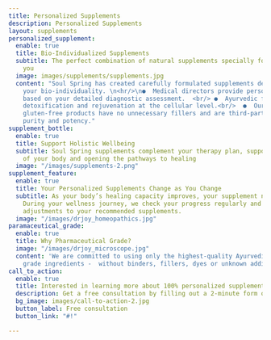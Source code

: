 ```yaml
---
title: Personalized Supplements
description: Personalized Supplements
layout: supplements
personalized_supplement:
  enable: true
  title: Bio-Individualized Supplements
  subtitle: The perfect combination of natural supplements specially formulated for
    you
  image: images/supplements/supplements.jpg
  content: "Soul Spring has created carefully formulated supplements designed to support
    your bio-individuality. \n<hr/>\n●  Medical directors provide personalized recommendations
    based on your detailed diagnostic assessment.  <br/> ●  Ayurvedic formulas enable
    detoxification and rejuvenation at the cellular level.<br/>  ●  Our vegan, non-GMO,
    gluten-free products have no unnecessary fillers and are third-party tested for
    purity and potency."
supplement_bottle:
  enable: true
  title: Support Holistic Wellbeing
  subtitle: Soul Spring supplements complement your therapy plan, supporting the detoxification
    of your body and opening the pathways to healing
  image: "/images/supplements-2.png"
supplement_feature:
  enable: true
  title: Your Personalized Supplements Change as You Change
  subtitle: As your body’s healing capacity improves, your supplement needs will change.
    During your wellness journey, we check your progress regularly and make any necessary
    adjustments to your recommended supplements.
  image: "/images/drjoy_homeopathics.jpg"
paramaceutical_grade:
  enable: true
  title: Why Pharmaceutical Grade?
  image: "/images/drjoy_microscope.jpg"
  content: 'We are committed to using only the highest-quality Ayurvedic, pharmaceutical
    grade ingredients -  without binders, fillers, dyes or unknown additives. '
call_to_action:
  enable: true
  title: Interested in learning more about 100% personalized supplements?
  description: Get a free consultation by filling out a 2-minute form online today.
  bg_image: images/call-to-action-2.jpg
  button_label: Free consultation
  button_link: "#!"

---
```

